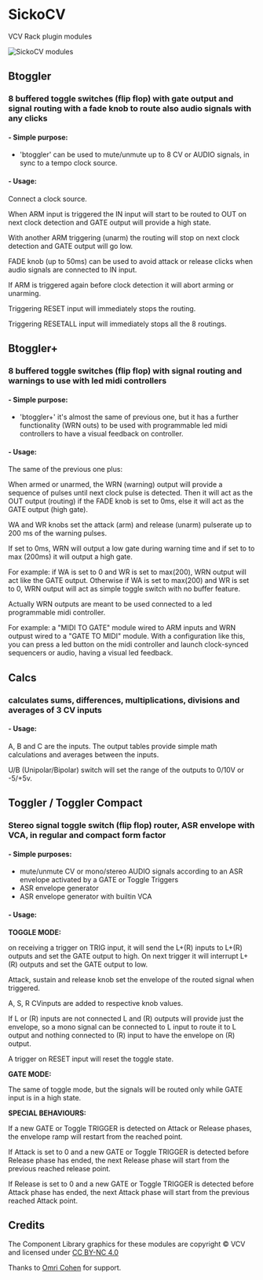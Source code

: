 # SickoCV
VCV Rack plugin modules

![SickoCV modules](https://user-images.githubusercontent.com/80784296/183292218-2263acd5-1d1c-41ca-849e-f020b2ab2c7b.JPG)

## Btoggler
### 8 buffered toggle switches (flip flop) with gate output and signal routing with a fade knob to route also audio signals with any clicks
#### - Simple purpose:
- 'btoggler' can be used to mute/unmute up to 8 CV or AUDIO signals, in sync to a tempo clock source.
#### - Usage:
Connect a clock source.

When ARM input is triggered the IN input will start to be routed to OUT on next clock detection and GATE output will provide a high state.

With another ARM triggering (unarm) the routing will stop on next clock detection and GATE output will go low.

FADE knob (up to 50ms) can be used to avoid attack or release clicks when audio signals are connected to IN input.

If ARM is triggered again before clock detection it will abort arming or unarming.

Triggering RESET input will immediately stops the routing.

Triggering RESETALL input will immediately stops all the 8 routings.
 
## Btoggler+
### 8 buffered toggle switches (flip flop) with signal routing and warnings to use with led midi controllers
#### - Simple purpose:
- 'btoggler+' it's almost the same of previous one, but it has a further functionality (WRN outs) to be used with programmable led midi controllers to have a visual feedback on controller.
#### - Usage:

The same of the previous one plus:

When armed or unarmed, the WRN (warning) output will provide a sequence of pulses until next clock pulse is detected. Then it will act as the OUT output (routing) if the FADE knob is set to 0ms, else it will act as the GATE output (high gate).

WA and WR knobs set the attack (arm) and release (unarm) pulserate up to 200 ms of the warning pulses.

If set to 0ms, WRN will output a low gate during warning time and if set to to max (200ms) it will output a high gate.

For example: if WA is set to 0 and WR is set to max(200), WRN output will act like the GATE output. Otherwise if WA is set to max(200) and WR is set to 0, WRN output will act as simple toggle switch with no buffer feature.

Actually WRN outputs are meant to be used connected to a led programmable midi controller.

For example: a "MIDI TO GATE" module wired to ARM inputs and WRN outpust wired to a "GATE TO MIDI" module. With a configuration like this, you can press a led button on the midi controller and launch clock-synced sequencers or audio, having a visual led feedback.

## Calcs
### calculates sums, differences, multiplications, divisions and averages of 3 CV inputs
#### - Usage:
A, B and C are the inputs. The output tables provide simple math calculations and averages between the inputs.

U/B (Unipolar/Bipolar) switch will set the range of the outputs to 0/10V or -5/+5v.

## Toggler / Toggler Compact
### Stereo signal toggle switch (flip flop) router, ASR envelope with VCA, in regular and compact form factor
#### - Simple purposes:
- mute/unmute CV or mono/stereo AUDIO signals according to an ASR envelope activated by a GATE or Toggle Triggers
- ASR envelope generator
- ASR envelope generator with builtin VCA
#### - Usage:
**TOGGLE MODE:**

on receiving a trigger on TRIG input, it will send the L+(R) inputs to L+(R) outputs and set the GATE output to high. On next trigger it will interrupt L+(R) outputs and set the GATE output to low.

Attack, sustain and release knob set the envelope of the routed signal when triggered.

A, S, R CVinputs are added to respective knob values.

If L or (R) inputs are not connected L and (R) outputs will provide just the envelope, so a mono signal can be connected to L input to route it to L output and nothing connected to (R) input to have the envelope on (R) output.

A trigger on RESET input will reset the toggle state.

**GATE MODE:**

The same of toggle mode, but the signals will be routed only while GATE input is in a high state.

**SPECIAL BEHAVIOURS:**

If a new GATE or Toggle TRIGGER is detected on Attack or Release phases, the envelope ramp will restart from the reached point.

If Attack is set to 0 and a new GATE or Toggle TRIGGER is detected before Release phase has ended, the next Release phase will start from the previous reached release point.

If Release is set to 0 and a new GATE or Toggle TRIGGER is detected before Attack phase has ended, the next Attack phase will start from the previous reached Attack point.

## Credits
The Component Library graphics for these modules are copyright © VCV and licensed under [CC BY-NC 4.0](https://creativecommons.org/licenses/by-nc/4.0/)

Thanks to [Omri Cohen](https://omricohen-music.com/) for support.
